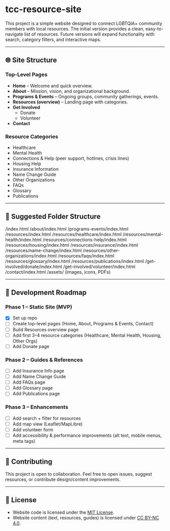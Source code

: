 # tcc-resource-site
This project is a simple website designed to connect LGBTQIA+ community members with local resources. The initial version provides a clean, easy-to-navigate list of resources. Future versions will expand functionality with search, category filters, and interactive maps.

---

## 🌐 Site Structure

### Top-Level Pages
- **Home** – Welcome and quick overview.
- **About** – Mission, vision, and organizational background.
- **Programs & Events** – Ongoing groups, community gatherings, events.
- **Resources (overview)** – Landing page with categories.
- **Get Involved**
  - Donate
  - Volunteer
- **Contact**

### Resource Categories
- Healthcare  
- Mental Health  
- Connections & Help (peer support, hotlines, crisis lines)  
- Housing Help  
- Insurance Information  
- Name Change Guide  
- Other Organizations  
- FAQs  
- Glossary  
- Publications  

---

## 📁 Suggested Folder Structure

/index.html
/about/index.html
/programs-events/index.html
/resources/index.html
/resources/healthcare/index.html
/resources/mental-health/index.html
/resources/connections-help/index.html
/resources/housing/index.html
/resources/insurance/index.html
/resources/name-change/index.html
/resources/other-organizations/index.html
/resources/faqs/index.html
/resources/glossary/index.html
/resources/publications/index.html
/get-involved/donate/index.html
/get-involved/volunteer/index.html
/contact/index.html
/assets/ (images, icons, PDFs)

---

## 🚧 Development Roadmap

### Phase 1 – Static Site (MVP)
- [x] Set up repo  
- [ ] Create top-level pages (Home, About, Programs & Events, Contact)  
- [ ] Build Resources overview page  
- [ ] Add first 3–4 resource categories (Healthcare, Mental Health, Housing, Other Orgs)  
- [ ] Add Donate page  

### Phase 2 – Guides & References
- [ ] Add Insurance Info page  
- [ ] Add Name Change Guide  
- [ ] Add FAQs page  
- [ ] Add Glossary page  
- [ ] Add Publications page  

### Phase 3 – Enhancements
- [ ] Add search + filter for resources  
- [ ] Add map view (Leaflet/MapLibre)  
- [ ] Add volunteer form  
- [ ] Add accessibility & performance improvements (alt text, mobile menus, meta tags)  

---

## 🤝 Contributing
This project is open to collaboration. Feel free to open issues, suggest resources, or contribute design/content improvements.

---

## 📜 License
- Website code is licensed under the [MIT License](./LICENSE).
- Website content (text, resources, guides) is licensed under 
  [CC BY-NC 4.0](./CONTENT-LICENSE).